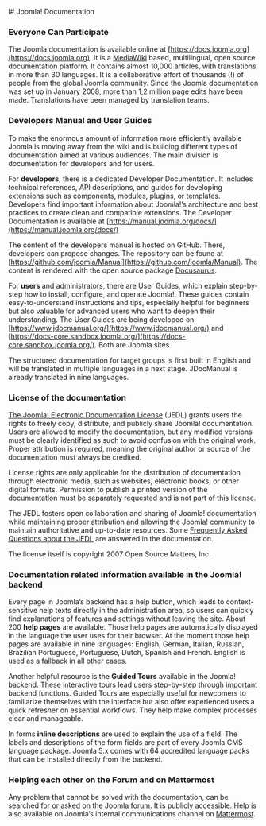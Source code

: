 l# Joomla\! Documentation

### Everyone Can Participate

The Joomla documentation is available online at [https://docs.joomla.org](https://docs.joomla.org). It is a [MediaWiki](https://www.mediawiki.org/wiki/MediaWiki) based, multilingual, open source documentation platform. It contains almost 10,000 articles, with translations in more than 30 languages.  It is a collaborative effort of thousands (\!) of people from the global Joomla community. Since the Joomla documentation was set up in January 2008, more than 1,2 million page edits have been made. Translations have been managed by translation teams.

### Developers Manual and User Guides

To make the enormous amount of information more efficiently available Joomla is moving away from the wiki and is building different types of documentation aimed at various audiences. The main division is documentation for developers and for users. 

For **developers**, there is a dedicated Developer Documentation. It includes technical references, API descriptions, and guides for developing extensions such as components, modules, plugins, or templates. Developers find important information about Joomla\!’s architecture and best practices to create clean and compatible extensions. The Developer Documentation is available at [https://manual.joomla.org/docs/](https://manual.joomla.org/docs/) 

The content of the developers manual is hosted on GitHub. There, developers can propose changes. The repository can be found at [https://github.com/joomla/Manual](https://github.com/joomla/Manual). The content is rendered with the open source package [Docusaurus](https://docusaurus.io/).

For **users** and administrators, there are User Guides, which explain step-by-step how to install, configure, and operate Joomla\!. These guides contain easy-to-understand instructions and tips, especially helpful for beginners but also valuable for advanced users who want to deepen their understanding. The User Guides are being developed on [https://www.jdocmanual.org/](https://www.jdocmanual.org/)  and [https://docs-core.sandbox.joomla.org/](https://docs-core.sandbox.joomla.org/). Both are Joomla sites.

The structured documentation for target groups is first built in English and will be translated in multiple languages in a next stage. JDocManual is already translated in nine languages. 

### License of the documentation

[The Joomla\! Electronic Documentation License](https://docs.joomla.org/JEDL) (JEDL) grants users the rights to freely copy, distribute, and publicly share Joomla\! documentation. Users are allowed to modify the documentation, but any modified versions must be clearly identified as such to avoid confusion with the original work. Proper attribution is required, meaning the original author or source of the documentation must always be credited.

License rights are only applicable for the distribution of documentation through electronic media, such as websites, electronic books, or other digital formats. Permission to publish a printed version of the documentation must be separately requested and is not part of this license.

The JEDL fosters open collaboration and sharing of Joomla\! documentation while maintaining proper attribution and allowing the Joomla\! community to maintain authoritative and up-to-date resources. Some [Frequently Asked Questions about the JEDL](https://docs.joomla.org/JEDL/FAQ/en) are answered in the documentation.

The license itself is copyright 2007 Open Source Matters, Inc.

### Documentation related information available in the Joomla\! backend

Every page in Joomla’s backend has a help button, which leads to context-sensitive help texts directly in the administration area, so users can quickly find explanations of features and settings without leaving the site. About 200 **help pages** are available. Those help pages are automatically displayed in the language the user uses for their browser. At the moment those help pages are available in nine languages: English, German, Italian, Russian, Brazilian Portuguese, Portuguese, Dutch, Spanish and French. English is used as a fallback in all other cases.

Another helpful resource is the **Guided Tours** available in the Joomla\! backend. These interactive tours lead users step-by-step through important backend functions. Guided Tours are especially useful for newcomers to familiarize themselves with the interface but also offer experienced users a quick refresher on essential workflows. They help make complex processes clear and manageable.

In forms **inline descriptions** are used to explain the use of a field. The labels and descriptions of the form fields are part of every Joomla CMS language package. Joomla 5.x comes with 64 accredited language packs that can be installed directly from the backend.

### Helping each other on the Forum and on Mattermost

Any problem that cannot be solved with the documentation, can be searched for or asked on the Joomla [forum](https://forum.joomla.org). It is publicly accessible. Help is also available on Joomla’s internal communications channel on [Mattermost](https://docs.joomla.org/Mattermost).
